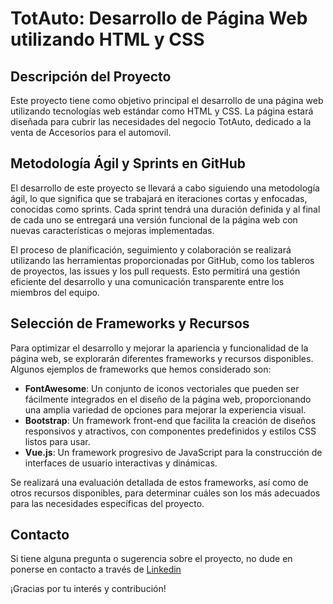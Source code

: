 # TotAuto: Desarrollo de Página Web utilizando HTML y CSS

## Descripción del Proyecto
Este proyecto tiene como objetivo principal el desarrollo de una página web utilizando tecnologías web estándar como HTML y CSS. La página estará diseñada para cubrir las necesidades del negocio TotAuto, dedicado a la venta de Accesorios para el automovil.

## Metodología Ágil y Sprints en GitHub
El desarrollo de este proyecto se llevará a cabo siguiendo una metodología ágil, lo que significa que se trabajará en iteraciones cortas y enfocadas, conocidas como sprints. Cada sprint tendrá una duración definida y al final de cada uno se entregará una versión funcional de la página web con nuevas características o mejoras implementadas.

El proceso de planificación, seguimiento y colaboración se realizará utilizando las herramientas proporcionadas por GitHub, como los tableros de proyectos, las issues y los pull requests. Esto permitirá una gestión eficiente del desarrollo y una comunicación transparente entre los miembros del equipo.

## Selección de Frameworks y Recursos
Para optimizar el desarrollo y mejorar la apariencia y funcionalidad de la página web, se explorarán diferentes frameworks y recursos disponibles. Algunos ejemplos de frameworks que hemos considerado son:

- **FontAwesome**: Un conjunto de iconos vectoriales que pueden ser fácilmente integrados en el diseño de la página web, proporcionando una amplia variedad de opciones para mejorar la experiencia visual.
- **Bootstrap**: Un framework front-end que facilita la creación de diseños responsivos y atractivos, con componentes predefinidos y estilos CSS listos para usar.
- **Vue.js**: Un framework progresivo de JavaScript para la construcción de interfaces de usuario interactivas y dinámicas.

Se realizará una evaluación detallada de estos frameworks, así como de otros recursos disponibles, para determinar cuáles son los más adecuados para las necesidades específicas del proyecto.

## Contacto
Si tiene alguna pregunta o sugerencia sobre el proyecto, no dude en ponerse en contacto a través de [Linkedin](https://www.linkedin.com/in/carlosmartinezguixa/)

¡Gracias por tu interés y contribución!